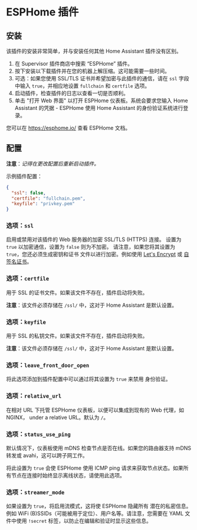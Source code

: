 # ESPHome 插件
## 安装

该插件的安装非常简单，并与安装任何其他 Home Assistant 插件没有区别。

1. 在 Supervisor 插件商店中搜索 “ESPHome” 插件。
2. 按下安装以下载插件并在您的机器上解压缩。这可能需要一些时间。
3. 可选：如果您使用 SSL/TLS 证书并希望加密与此插件的通信，请在 `ssl` 字段中输入 `true`，并相应地设置 `fullchain` 和 `certfile` 选项。
4. 启动插件，检查插件的日志以查看一切是否顺利。
5. 单击 "打开 Web 界面" 以打开 ESPHome 仪表板。系统会要求您输入 Home Assistant 的凭据 - ESPHome 使用 Home Assistant 的身份验证系统进行登录。

您可以在 https://esphome.io/ 查看 ESPHome 文档。

## 配置

**注意**：_记得在更改配置后重新启动插件。_

示例插件配置：

```json
{
  "ssl": false,
  "certfile": "fullchain.pem",
  "keyfile": "privkey.pem"
}
```

### 选项：`ssl`

启用或禁用对该插件的 Web 服务器的加密 SSL/TLS (HTTPS) 连接。
设置为 `true` 以加密通信，设置为 `false` 则为不加密。
请注意，如果您将其设置为 `true`，您还必须生成密钥和证书
文件以进行加密。例如使用 [Let's Encrypt](https://www.home-assistant.io/addons/lets_encrypt/)
或 [自签名证书](https://www.home-assistant.io/docs/ecosystem/certificates/tls_self_signed_certificate/)。

### 选项：`certfile`

用于 SSL 的证书文件。如果该文件不存在，插件启动将失败。

**注意**：该文件必须存储在 `/ssl/` 中，这对于 Home Assistant 是默认设置。

### 选项：`keyfile`

用于 SSL 的私钥文件。如果该文件不存在，插件启动将失败。

**注意**：该文件必须存储在 `/ssl/` 中，这对于 Home Assistant 是默认设置。

### 选项：`leave_front_door_open`

将此选项添加到插件配置中可以通过将其设置为 `true` 来禁用
身份验证。

### 选项：`relative_url`

在相对 URL 下托管 ESPHome 仪表板，以便可以集成到现有的
Web 代理，如 NGINX， under a relative URL。默认为 `/`。

### 选项：`status_use_ping`

默认情况下，仪表板使用 mDNS 检查节点是否在线。如果您的路由器支持 mDNS 转发或 avahi，这可以跨子网工作。

将此设置为 `true` 会使 ESPHome 使用 ICMP ping 请求来获取节点状态。如果所有节点在连接时始终显示离线状态，请使用此选项。

### 选项：`streamer_mode`

如果设置为 `true`，将启用流模式，这将使 ESPHome 隐藏所有
潜在的私密信息。例如 WiFi (B)SSIDs（可能被用于定位）、用户名等。请注意，您需要在 YAML 文件中使用
`!secret` 标签，以防止在编辑和验证时显示这些信息。